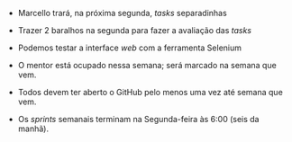 - Marcello trará, na próxima segunda, *tasks* separadinhas

- Trazer 2 baralhos na segunda para fazer a avaliação das *tasks*

- Podemos testar a interface *web* com a ferramenta Selenium

- O mentor está ocupado nessa semana; será marcado na semana que vem.

- Todos devem ter aberto o GitHub pelo menos uma vez até semana que vem.

- Os *sprints* semanais terminam na Segunda-feira às 6:00 (seis da manhã).